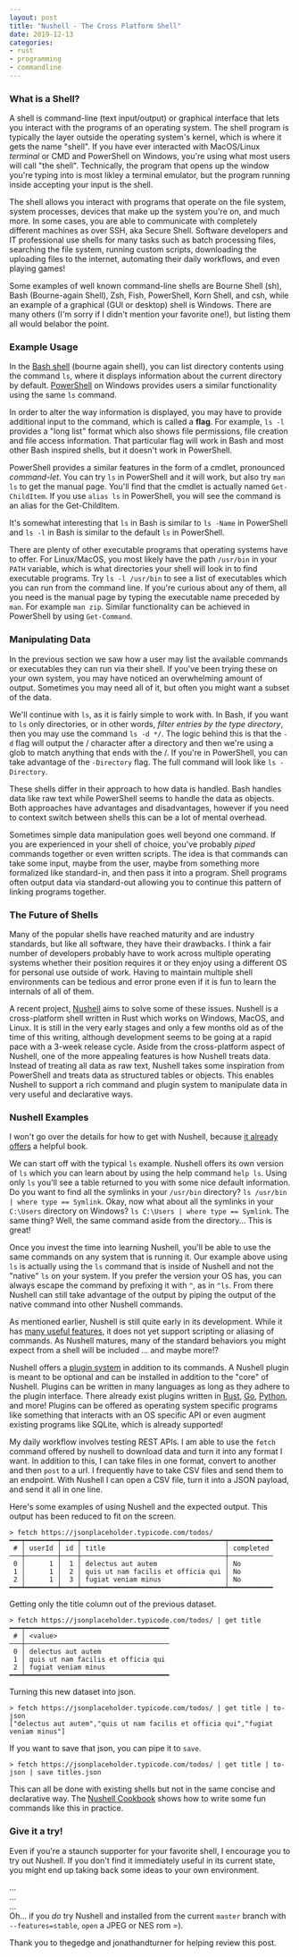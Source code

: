 ```yaml
---
layout: post
title: "Nushell - The Cross Platform Shell"
date: 2019-12-13
categories:
- rust
- programming
- commandline
---
```

### What is a Shell?

A shell is command-line (text input/output) or graphical interface that lets you interact with the programs of an operating system.
The shell program is typically the layer outside the operating system's kernel, which is where it gets the name "shell".
If you have ever interacted with MacOS/Linux *terminal* or CMD and PowerShell on Windows, you're using what most users will call "the shell".
Technically, the program that opens up the window you're typing into is most likley a terminal emulator,
but the program running inside accepting your input is the shell.

The shell allows you interact with programs that operate on the file system, 
system processes, devices that make up the system you're on, and much more.
In some cases, you are able to communicate with completely different machines as over SSH, aka Secure Shell.
Software developers and IT professional use shells for many tasks such as batch processing files, searching the file system, running custom scripts, downloading the uploading files to the internet, automating their daily workflows, and even playing games!

Some examples of well known command-line shells are Bourne Shell (sh), Bash (Bourne-again Shell), Zsh, Fish, PowerShell, Korn Shell, and csh,
while an example of a graphical (GUI or desktop) shell is Windows.
There are many others (I'm sorry if I didn't mention your favorite one!), but listing them all would belabor the point.

### Example Usage

In the [Bash shell](https://en.wikipedia.org/wiki/Bash_%28Unix_shell%29) (bourne again shell), 
you can list directory contents using the command `ls`,
where it displays information about the current directory by default.
[PowerShell](https://docs.microsoft.com/en-us/PowerShell/) on Windows provides users a similar functionality using the same `ls` command.

In order to alter the way information is displayed,
you may have to provide additional input to the command,
which is called a **flag**.
For example, `ls -l` provides a "long list" format which also shows file permissions, file creation and file access information.
That particular flag will work in Bash and most other Bash inspired shells, but it doesn't work in PowerShell.

PowerShell provides a similar features in the form of a cmdlet, pronounced _command-let_.
You can try `ls` in PowerShell and it will work, but also try `man ls` to get the manual page.
You'll find that the cmdlet is actually named `Get-ChildItem`.
If you use `alias ls` in PowerShell,
you will see the command is an alias for the Get-ChildItem.

It's somewhat interesting that `ls` in Bash is similar to `ls -Name` in PowerShell
and `ls -l` in Bash is similar to the default `ls` in PowerShell.

There are plenty of other executable programs that operating systems have to offer.
For Linux/MacOS,
you most likely have the path `/usr/bin` in your `PATH` variable,
which is what directories your shell will look in to find executable programs.
Try `ls -l /usr/bin` to see a list of executables which you can run from the command line.
If you're curious about any of them,
all you need is the manual page by typing the executable name preceded by `man`.
For example `man zip`.
Similar functionality can be achieved in PowerShell by using `Get-Command`.

### Manipulating Data

In the previous section we saw how a user may list the available commands or executables they can run via their shell.
If you've been trying these on your own system,
you may have noticed an overwhelming amount of output.
Sometimes you may need all of it,
but often you might want a subset of the data.

We'll continue with `ls`,
as it is fairly simple to work with.
In Bash, if you want to `ls` only directories,
or in other words, _filter entries by the type directory_,
then you may use the command `ls -d */`.
The logic behind this is that the `-d` flag will output the / character after a directory and then we're using a glob to match anything that ends with the /.
If you're in PowerShell, you can take advantage of the `-Directory` flag.
The full command will look like `ls -Directory`.

These shells differ in their approach to how data is handled.
Bash handles data like raw text while PowerShell seems to handle the data as objects.
Both approaches have advantages and disadvantages,
however if you need to context switch between shells this can be a lot of mental overhead.

Sometimes simple data manipulation goes well beyond one command.
If you are experienced in your shell of choice,
you've probably _piped_ commands together or even written scripts.
The idea is that commands can take some input, maybe from the user, maybe from something more formalized like standard-in,
and then pass it into a program.
Shell programs often output data via standard-out allowing you to continue this pattern of linking programs together.


### The Future of Shells
Many of the popular shells have reached maturity and are industry standards, but like all software, they have their drawbacks.
I think a fair number of developers probably have to work across multiple operating systems whether their position requires it or they enjoy using a different OS for personal use outside of work.
Having to maintain multiple shell environments can be tedious and error prone even if it is fun to learn the internals of all of them.

A recent project, [Nushell](https://www.nushell.sh/) aims to solve some of these issues.
Nushell is a cross-platform shell written in Rust which works on Windows, MacOS, and Linux.
It is still in the very early stages and only a few months old as of the time of this writing,
although development seems to be going at a rapid pace with a 3-week release cycle.
Aside from the cross-platform aspect of Nushell,
one of the more appealing features is how Nushell treats data.
Instead of treating all data as raw text,
Nushell takes some inspiration from PowerShell and treats data as structured tables or objects.
This enables Nushell to support a rich command and plugin system to manipulate data in very useful and declarative ways.

### Nushell Examples
I won't go over the details for how to get with Nushell, 
because [it already offers](https://book.nushell.sh/) a helpful book.

We can start off with the typical `ls` example.
Nushell offers its own version of `ls` which you can learn about by using the help command `help ls`.
Using only `ls` you'll see a table returned to you with some nice default information.
Do you want to find all the symlinks in your `/usr/bin` directory?
`ls /usr/bin | where type == Symlink`.
Okay, now what about all the symlinks in your `C:\Users` directory on Windows?
`ls C:\Users | where type == Symlink`.
The same thing? Well, the same command aside from the directory... This is great!

Once you invest the time into learning Nushell,
you'll be able to use the same commands on any system that is running it.
Our example above using `ls` is actually using the `ls` command that is inside of Nushell and not the "native" `ls` on your system.
If you prefer the version your OS has, you can always escape the command by prefixing it with `^`, as in `^ls`.
From there Nushell can still take advantage of the output by piping the output of the native command into other Nushell commands.

As mentioned earlier, Nushell is still quite early in its development.
While it has [many useful features](https://www.nushell.sh/documentation.html), it does not yet support scripting or aliasing of commands.
As Nushell matures, many of the standard behaviors you might expect from a shell will be included ... and maybe more!?

Nushell offers a [plugin system](https://book.nushell.sh/en/plugins) in addition to its commands.
A Nushell plugin is meant to be optional and can be installed in addition to the "core" of Nushell.
Plugins can be written in many languages as long as they adhere to the plugin interface.
There already exist plugins written in [Rust](https://github.com/nushell/contributor-book/blob/master/en/plugins.md#creating-a-plugin-in-rust), [Go](https://vsoch.github.io/2019/nushell-plugin-golang/), [Python](https://github.com/nushell/contributor-book/blob/master/en/plugins.md#creating-a-plugin-in-python), and more!
Plugins can be offered as operating system specific programs like something that interacts with an OS specific API or even augment existing programs like SQLite, which is already supported!

My daily workflow involves testing REST APIs.
I am able to use the `fetch` command offered by nushell to download data and turn it into any format I want.
In addition to this, I can take files in one format, convert to another and then `post` to a url.
I frequently have to take CSV files and send them to an endpoint.
With Nushell I can open a CSV file,
turn it into a JSON payload,
and send it all in one line.

Here's some examples of using Nushell and the expected output.
This output has been reduced to fit on the screen.

```
> fetch https://jsonplaceholder.typicode.com/todos/
━━━┯━━━━━━━━┯━━━━┯━━━━━━━━━━━━━━━━━━━━━━━━━━━━━━━━━━━━┯━━━━━━━━━━━
 # │ userId │ id │ title                              │ completed
───┼────────┼────┼────────────────────────────────────┼───────────
 0 │      1 │  1 │ delectus aut autem                 │ No
 1 │      1 │  2 │ quis ut nam facilis et officia qui │ No
 2 │      1 │  3 │ fugiat veniam minus                │ No
━━━┷━━━━━━━━┷━━━━┷━━━━━━━━━━━━━━━━━━━━━━━━━━━━━━━━━━━━┷━━━━━━━━━━━
```


Getting only the title column out of the previous dataset.


```
> fetch https://jsonplaceholder.typicode.com/todos/ | get title
━━━┯━━━━━━━━━━━━━━━━━━━━━━━━━━━━━━━━━━━━
 # │ <value>
───┼────────────────────────────────────
 0 │ delectus aut autem
 1 │ quis ut nam facilis et officia qui
 2 │ fugiat veniam minus
━━━┷━━━━━━━━━━━━━━━━━━━━━━━━━━━━━━━━━━━━
```

Turning this new dataset into json.

```
> fetch https://jsonplaceholder.typicode.com/todos/ | get title | to-json
["delectus aut autem","quis ut nam facilis et officia qui","fugiat veniam minus"]
```

If you want to save that json, you can pipe it to `save`.

```
> fetch https://jsonplaceholder.typicode.com/todos/ | get title | to-json | save titles.json
```

This can all be done with existing shells but not in the same concise and declarative way.
The [Nushell Cookbook](https://github.com/nushell/cookbook#http) shows how to write some fun commands like this in practice.

### Give it a try!
Even if you're a staunch supporter for your favorite shell,
I encourage you to try out Nushell.
If you don't find it immediately useful in its current state,
you might end up taking back some ideas to your own environment.


...  
...  
...  
Oh... if you _do_ try Nushell and installed from the current `master` branch with `--features=stable`, `open` a JPEG or NES rom =).

Thank you to thegedge and jonathandturner for helping review this post.

